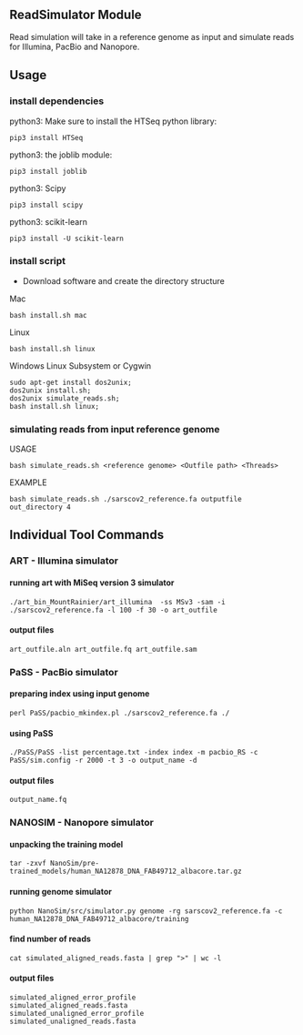 ## ReadSimulator Module
Read simulation will take in a reference genome as input and simulate reads for 
Illumina, PacBio and Nanopore. 


## Usage

### install dependencies

python3: Make sure to install the HTSeq python library:
```
pip3 install HTSeq
```

python3: the joblib module:
```
pip3 install joblib
```

python3: Scipy
```
pip3 install scipy
```

python3: scikit-learn
```
pip3 install -U scikit-learn
```

### install script
* Download software and create the directory structure

Mac
```
bash install.sh mac
```

Linux
```                                                                             
bash install.sh linux                                                          
```

Windows Linux Subsystem or Cygwin
```
sudo apt-get install dos2unix;
dos2unix install.sh;
dos2unix simulate_reads.sh;
bash install.sh linux;
```

### simulating reads from input reference genome

USAGE
```
bash simulate_reads.sh <reference genome> <Outfile path> <Threads>
```

EXAMPLE
```
bash simulate_reads.sh ./sarscov2_reference.fa outputfile out_directory 4
```

## Individual Tool Commands

### ART - Illumina simulator

#### running art with MiSeq version 3 simulator
```
./art_bin_MountRainier/art_illumina  -ss MSv3 -sam -i ./sarscov2_reference.fa -l 100 -f 30 -o art_outfile
```

#### output files
```
art_outfile.aln art_outfile.fq art_outfile.sam
```

### PaSS - PacBio simulator
#### preparing index using input genome
```
perl PaSS/pacbio_mkindex.pl ./sarscov2_reference.fa ./
```

#### using PaSS
```
./PaSS/PaSS -list percentage.txt -index index -m pacbio_RS -c PaSS/sim.config -r 2000 -t 3 -o output_name -d 
```

#### output files
```
output_name.fq
```

### NANOSIM - Nanopore simulator
#### unpacking the training model
```
tar -zxvf NanoSim/pre-trained_models/human_NA12878_DNA_FAB49712_albacore.tar.gz
```

#### running genome simulator
```
python NanoSim/src/simulator.py genome -rg sarscov2_reference.fa -c human_NA12878_DNA_FAB49712_albacore/training
```

#### find number of reads
```
cat simulated_aligned_reads.fasta | grep ">" | wc -l 
```

#### output files
```
simulated_aligned_error_profile
simulated_aligned_reads.fasta
simulated_unaligned_error_profile
simulated_unaligned_reads.fasta
```
